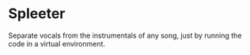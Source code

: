 # Spleeter
Separate vocals from the instrumentals of any song, just by running the code in a virtual environment.
